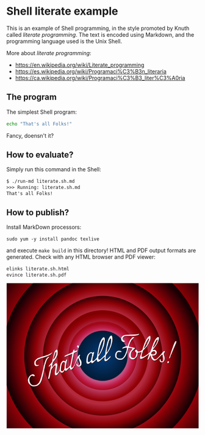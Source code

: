 # Shell literate example

This is an example of Shell programming, in the style promoted by Knuth called
_literate programming_.  The text is encoded using Markdown, and the
programming language used is the Unix Shell.

More about _literate programming_:

* <https://en.wikipedia.org/wiki/Literate_programming>
* <https://es.wikipedia.org/wiki/Programaci%C3%B3n_literaria>
* <https://ca.wikipedia.org/wiki/Programaci%C3%B3_liter%C3%A0ria>

## The program

The simplest Shell program:

```sh
echo "That's all Folks!"
```

Fancy, doensn't it?

## How to evaluate?

Simply run this command in the Shell:

    $ ./run-md literate.sh.md 
    >>> Running: literate.sh.md
    That's all Folks!

## How to publish?

Install MarkDown processors:

    sudo yum -y install pandoc texlive

and execute `make build` in this directory!  HTML and PDF output formats are
generated. Check with any HTML browser and PDF viewer:

	elinks literate.sh.html
	evince literate.sh.pdf

![That's all Folks!](Thats_all_folks.png)

<!--
vim:ai:et:sw=4:ts=4:syntax=markdown
-->
